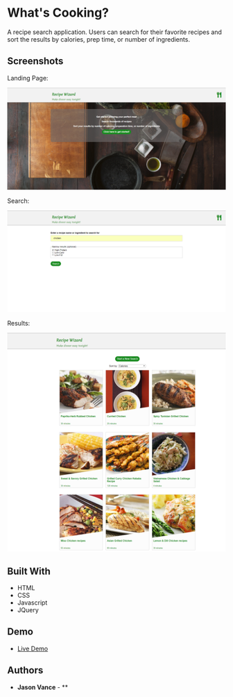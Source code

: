 
# What's Cooking?

A recipe search application. Users can search for their favorite recipes and sort the results by calories, prep time, or number of ingredients.


## Screenshots
Landing Page:

![homepage](screenshots/homepage.png)

Search:

![search](screenshots/search-form.png)

Results:

![library](screenshots/search-results-small.png)

## Built With

* HTML
* CSS
* Javascript
* JQuery

## Demo

- [Live Demo](http://jbvance.github.io/whats-cooking)

## Authors

* **Jason Vance** - **
